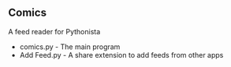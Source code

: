 Comics
------
A feed reader for Pythonista

 * comics.py - The main program
 * Add Feed.py - A share extension to add feeds from other apps
